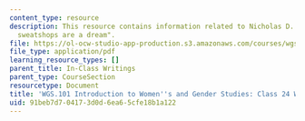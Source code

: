 ```yaml
---
content_type: resource
description: This resource contains information related to Nicholas D. Kristof's "where
  sweatshops are a dream".
file: https://ol-ocw-studio-app-production.s3.amazonaws.com/courses/wgs-101-introduction-to-womens-and-gender-studies-fall-2014/91beb7d704173d0d6ea65cfe18b1a122_MITWGS_101F14_InClass24.pdf
file_type: application/pdf
learning_resource_types: []
parent_title: In-Class Writings
parent_type: CourseSection
resourcetype: Document
title: 'WGS.101 Introduction to Women''s and Gender Studies: Class 24 Writing'
uid: 91beb7d7-0417-3d0d-6ea6-5cfe18b1a122
---
```

